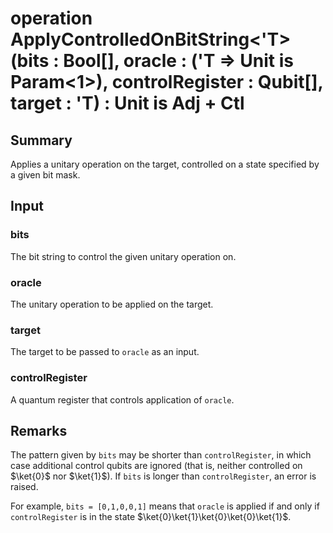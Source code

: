 # operation ApplyControlledOnBitString<'T>(bits : Bool[], oracle : ('T => Unit is Param<1>), controlRegister : Qubit[], target : 'T) : Unit is Adj + Ctl

## Summary
Applies a unitary operation on the target,
controlled on a state specified by a given bit mask.

## Input
### bits
The bit string to control the given unitary operation on.
### oracle
The unitary operation to be applied on the target.
### target
The target to be passed to `oracle` as an input.
### controlRegister
A quantum register that controls application of `oracle`.

## Remarks
The pattern given by `bits` may be shorter than `controlRegister`,
in which case additional control qubits are ignored (that is, neither
controlled on $\ket{0}$ nor $\ket{1}$).
If `bits` is longer than `controlRegister`, an error is raised.

For example, `bits = [0,1,0,0,1]` means that `oracle` is applied if and only if `controlRegister`
is in the state $\ket{0}\ket{1}\ket{0}\ket{0}\ket{1}$.
